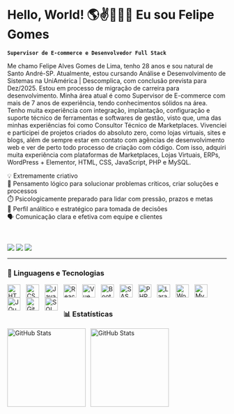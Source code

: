 # Hello, World! 🌎✌️🧔🏻‍♂️ Eu sou Felipe Gomes

**`Supervisor de E-commerce e Desenvolvedor Full Stack`**

Me chamo Felipe Alves Gomes de Lima, tenho 28 anos e sou natural de Santo André-SP. Atualmente, estou cursando Análise e Desenvolvimento de Sistemas na UniAmérica | Descomplica, com conclusão prevista para Dez/2025.
Estou em processo de migração de carreira para desenvolvimento. Minha área atual é como Supervisor de E-commerce com mais de 7 anos de experiência, tendo conhecimentos sólidos na área. Tenho muita experiência com integração, implantação, configuração e suporte técnico de ferramentas e softwares de gestão, visto que, uma das minhas experiências foi como Consultor Técnico de Marketplaces. Vivenciei e participei de projetos criados do absoluto zero, como lojas virtuais, sites e blogs, além de sempre estar em contato com agências de desenvolvimento web e ver de perto todo processo de criação com código. Com isso, adquiri muita experiência com plataformas de Marketplaces, Lojas Virtuais, ERPs, WordPress + Elementor, HTML, CSS, JavaScript, PHP e MySQL.

💡 Extremamente criativo<br>
🧠 Pensamento lógico para solucionar problemas críticos, criar soluções e processos<br>
⏱️ Psicologicamente preparado para lidar com pressão, prazos e metas<br>
🎯 Perfil análítico e estratégico para tomada de decisões<br>
🗣️ Comunicação clara e efetiva com equipe e clientes<br>


<br/>
<br/>

<div align="left"> 
  <a href="https://instagram.com/cla.codes" target="_blank"><img src="https://img.shields.io/badge/-Instagram-%23E4405F?style=for-the-badge&logo=instagram&logoColor=white" target="_blank"></a>
  <a href = "mailto:felipe.agomesdelima@gmail.com"><img src="https://img.shields.io/badge/-Gmail-%23333?style=for-the-badge&logo=gmail&logoColor=white" target="_blank"></a>
  <a href="https://www.linkedin.com/in/imfelipegomes/" target="_blank"><img src="https://img.shields.io/badge/-LinkedIn-%230077B5?style=for-the-badge&logo=linkedin&logoColor=white" target="_blank"></a> 

---

### 🤖 Linguagens e Tecnologias

<img 
    align="left" 
    alt="HTML"
    title="HTML" 
    width="30px" 
    style="padding-right: 10px;" 
    src="https://cdn.jsdelivr.net/gh/devicons/devicon@latest/icons/html5/html5-original.svg" 
/>

<img 
    align="left" 
    alt="CSS" 
    title="CSS"
    width="30px" 
    style="padding-right: 10px;" 
    src="https://cdn.jsdelivr.net/gh/devicons/devicon@latest/icons/css3/css3-original.svg" 
/>

<img 
    align="left" 
    alt="JavaScript" 
    title="JavaScript"
    width="30px" 
    style="padding-right: 10px;" 
    src="https://cdn.jsdelivr.net/gh/devicons/devicon@latest/icons/javascript/javascript-original.svg"
/>

<img 
    align="left" 
    alt="React"
    title="React" 
    width="30px" 
    style="padding-right: 10px;" 
    src="https://cdn.jsdelivr.net/gh/devicons/devicon@latest/icons/react/react-original.svg" 
/>

<img
    align="left" 
    alt="Vue" 
    title="Vue"
    width="30px" 
    style="padding-right: 10px;"
    src="https://cdn.jsdelivr.net/gh/devicons/devicon@latest/icons/vuejs/vuejs-original.svg"
/>

<img 
    align="left" 
    alt="Bootstrap"
    title="Bootstrap" 
    width="30px" 
    style="padding-right: 10px;" 
    src="https://cdn.jsdelivr.net/gh/devicons/devicon@latest/icons/bootstrap/bootstrap-original.svg" 
/>

<img 
    align="left" 
    alt="SASS" 
    title="SASS"
    width="30px" 
    style="padding-right: 10px;" 
    src="https://cdn.jsdelivr.net/gh/devicons/devicon@latest/icons/sass/sass-original.svg" 
/>

<img 
    align="left" 
    alt="PHP" 
    title="PHP"
    width="30px" 
    style="padding-right: 10px;" 
    src="https://cdn.jsdelivr.net/gh/devicons/devicon@latest/icons/php/php-original.svg" 
/>

<img 
    align="left" 
    alt="Laravel" 
    title="Laravel"
    width="30px" 
    style="padding-right: 10px;" 
    src="https://cdn.jsdelivr.net/gh/devicons/devicon@latest/icons/laravel/laravel-original.svg" 
/>

<img
    align="left" 
    alt="WordPress" 
    title="WordPress"
    width="30px" 
    style="padding-right: 10px;"
    src="https://cdn.jsdelivr.net/gh/devicons/devicon@latest/icons/wordpress/wordpress-plain.svg"
/>

<img
    align="left" 
    alt="MySQL" 
    title="MySQL"
    width="30px" 
    style="padding-right: 10px;"
    src="https://cdn.jsdelivr.net/gh/devicons/devicon@latest/icons/mysql/mysql-original-wordmark.svg"
/>

<img 
    align="left" 
    alt="JQuery" 
    title="JQuery"
    width="30px" 
    style="padding-right: 10px;" 
    src="https://cdn.jsdelivr.net/gh/devicons/devicon@latest/icons/jquery/jquery-original.svg" 
/>

<img 
    align="left" 
    alt="Git" 
    title="Git"
    width="30px" 
    style="padding-right: 10px;" 
    src="https://cdn.jsdelivr.net/gh/devicons/devicon@latest/icons/git/git-original.svg" 
/>

<img 
    align="left" 
    alt="SQL" 
    title="SQL"
    width="30px" 
    style="padding-right: 10px;" 
    src="https://cdn.jsdelivr.net/gh/devicons/devicon@latest/icons/azuresqldatabase/azuresqldatabase-original.svg" 
/>

<br/>
<br/>

### 📊 Estatísticas

<p>
  <img 
    align="left" 
    alt="GitHub Stats" 
    height="180" 
    style="padding-right: 8px;" 
    src="https://github-readme-stats.vercel.app/api?username=imfelipegomes&show_icons=true&theme=highcontrast&include_all_commits=true&locale=pt-br" 
  />

<img 
      align="left" 
      alt="GitHub Stats" 
      height="180" 
      src="https://github-readme-stats.vercel.app/api/top-langs/?username=imfelipegomes&theme=highcontrast&layout=compact&custom_title=Tecnologias&langs_count=9" 
  />

</p>
